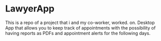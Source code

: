 # LawyerApp
This is a repo of a project that i and my co-worker, worked. on.  Desktop App that allows you to keep track of appointments with the possibility of having reports as PDFs and appointment alerts for the following days.
